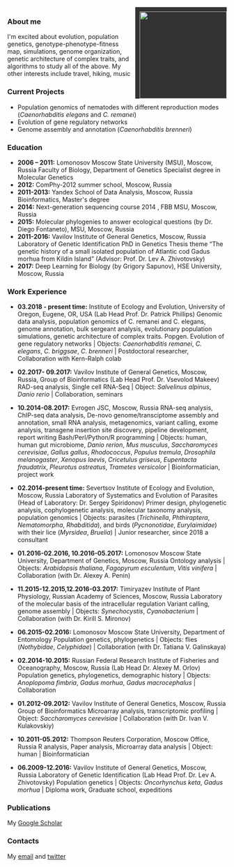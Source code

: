 <img src="https://user-images.githubusercontent.com/27313623/130570014-344ed66c-6726-43e7-bad5-1ace4873b719.jpg" align="right" style="padding-left:10px; padding-top:10px; background-color:#333333" width="200px"/>
<h3>About me</h3>
I'm excited about evolution, population genetics, genotype-phenotype-fitness map, simulations, genome organization, genetic architecture of complex traits, and algorithms to study all of the above. My other interests include travel, hiking, music


<br clear="left"/>


### Current Projects

- Population genomics of nematodes with different reproduction modes (_Caenorhabditis elegans_ and _C. remanei_)
- Evolution of gene regulatory networks
- Genome assembly and annotation (_Caenorhabditis brenneri_)


### Education

- **2006 – 2011:**	Lomonosov Moscow State University (MSU), Moscow, Russia
Faculty of Biology, Department of Genetics 
Specialist degree in Molecular Genetics
- **2012:**	ComPhy-2012 summer school, Moscow, Russia
- **2011-2013:**	Yandex School of Data Analysis, Moscow, Russia 
Bioinformatics, Master's degree
- **2014:**	Next-generation sequencing course 2014 , FBB MSU, Moscow, Russia
- **2015:**	Molecular phylogenies to answer ecological questions (by Dr. Diego Fontaneto), MSU, Moscow, Russia
- **2011-2016:**	Vavilov Institute of General Genetics, Moscow, Russia
Laboratory of Genetic Identification 
PhD in Genetics
Thesis theme “The genetic history of a small isolated population of Atlantic cod Gadus morhua from Kildin Island”
(Advisor: Prof. Dr. Lev A. Zhivotovsky)
- **2017:**	Deep Learning for Biology (by Grigory Sapunov), HSE University, Moscow, Russia


### Work Experience

- **03.2018 - present time:**	Institute of Ecology and Evolution, University of Oregon, Eugene, OR, USA (Lab Head Prof. Dr. Patrick Phillips)
Genomic data analysis, population genomics of C. remanei and C. elegans, genome annotation, bulk sergeant analysis, evolutionary population simulations, genetic architecture of complex traits. Popgen. Evolution of gene regulatory networks
| Objects: _Caenorhabditis remanei_, _C. elegans_, _C. briggsae_, _C. brenneri_
| Postdoctoral researcher, Collaboration with Kern-Ralph colab

- **02.2017- 09.2017:**	Vavilov Institute of General Genetics, Moscow, Russia, Group of Bioinformatics (Lab Head Prof. Dr. Vsevolod Makeev)
RAD-seq analysis, Single cell RNA-Seq
| Object: _Salvelinus alpinus_, _Danio rerio_
| Collaboration, seminars

- **10.2014-08.2017:**	Evrogen JSC, Moscow, Russia
RNA-seq analysis, ChIP-seq data analysis, De-novo genome/transciptome assembly and annotation, small RNA analysis, metagenomics, variant calling, exome analysis, transgene insertion site discovery, pipeline development, report writing
Bash/Perl/Python/R programming
| Objects: human, human gut microbiome, _Danio rerion_, _Mus musculus_, _Saccharomyces cerevisiae_, _Gallus gallus_, _Rhodococcus_, _Populus tremula_, _Drosophila melanogaster_, _Xenopus laevis_, _Cricetulus griseus_, _Eupentacta fraudatrix_, _Pleurotus ostreatus_, _Trametes versicolor_
| Bioinformatician, project work

- **02.2014-present time:**	Severtsov Institute of Ecology and Evolution, Moscow, Russia
Laboratory of Systematics and Evolution of Parasites (Head of Laboratory: Dr. Sergey Spiridonov)
Primer design, phylogenetic analysis, cophylogenetic analysis, molecular taxonomy analysis, population genomics
| Objects: parasites (_Trichinella_, _Phthiraptera_, _Nematomorpha_, _Rhabditida_), and birds (_Pycnonotidae_, _Eurylaimidae_) with their lice (_Myrsidea_, _Bruelia_)
| Junior researcher, since 2018 a consultant

- **01.2016-02.2016, 10.2016-05.2017:**	Lomonosov Moscow State University, Department of Genetics, Moscow, Russia
Ontology analysis
| Objects: _Arabidopsis thaliana_, _Fagopyrum esculentum_, _Vitis vinifera_
| Collaboration (with Dr. Alexey A. Penin)

- **11.2015-12.2015,12.2016-03.2017:**	Timiryazev Institute of Plant Physiology, Russian Academy of Sciences, Moscow, Russia
Laboratory of the molecular basis of the intracellular regulation
Variant calling, genome assembly
| Objects: _Synechocystis_, _Cyanobacterium_
| Collaboration (with Dr. Kirill S. Mironov)

- **06.2015-02.2016:**	Lomonosov  Moscow State University, Department of Entomology 
Population genetics, phylogenetics
| Objects: flies (_Nothybidae_, _Celyphidae_)
| Collaboration (with Dr. Tatiana V. Galinskaya)

- **02.2014-10.2015:**	Russian Federal Research Institute of Fisheries and Oceanography, Moscow, Russia (Lab Head Dr. Alexey M. Orlov)
Population genetics, phylogenetics, demographic history
| Objects: _Anoplopoma fimbria_, _Gadus morhua_, _Gadus macrocephalus_
| Collaboration

- **01.2012-09.2012:**	Vavilov Institute of General Genetics, Moscow, Russia 
Group of Bioinformatics
Microarray analysis, transcriptomic profiling
| Object: _Saccharomyces cerevisiae_
| Collaboration (with Dr. Ivan V. Kulakovskiy)

- **10.2011-05.2012:**	Thompson Reuters Corporation, Moscow Office, Russia
R analysis, Paper analysis, Microarray data analysis
| Object: human
| Bioinformatician

- **06.2009-12.2016:**	Vavilov Institute of General Genetics, Moscow, Russia
Laboratory of Genetic Identification (Lab Head Prof. Dr. Lev A. Zhivotovsky)
Population genetics 
| Objects: _Oncorhynchus keta_, _Gadus morhua_
| Diploma work, Graduate school, expeditions


### Publications

My [Google Scholar](https://scholar.google.ru/citations?user=k_tT-w8AAAAJ&hl=en)

### Contacts

My [email](mailto:teterina@uoregon.edu) and [twitter](https://twitter.com/attrna)
